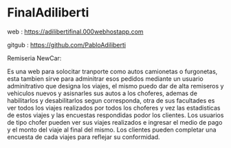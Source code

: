 # FinalAdiliberti

web : https://adilibertifinal.000webhostapp.com

gitgub : https://github.com/PabloAdiliberti

Remiseria NewCar:

Es una web para solocitar tranporte como autos camionetas o furgonetas,
esta tambien sirve para adminitrar esos pedidos mediante un usuario adminitrativo
que designa los viajes, el mismo puedo dar de alta remiseros y vehiculos nuevos 
y asisnarles sus autos a los choferes, 
ademas de habilitarlos y desabilitarlos segun corresponda, otra de sus facultades 
es ver todos los viajes realizados por todos los choferes y vez las estadisticas de estos viajes
y las encuestas respondidas podor los clientes.
Los usuarios de tipo chofer pueden ver sus viajes realizados e ingresar el medio de pago y el monto
del viaje al final del mismo.
Los clientes pueden completar una encuesta de cada viajes para reflejar su conformidad.
